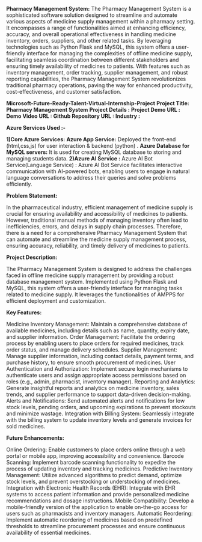 
**Pharmacy Management System:**
The Pharmacy Management System is a sophisticated software solution designed to streamline and automate various aspects of medicine supply management within a pharmacy setting. It encompasses a range of functionalities aimed at enhancing efficiency, accuracy, and overall operational effectiveness in handling medicine inventory, orders, suppliers, and other related tasks. By leveraging technologies such as Python Flask and MySQL, this system offers a user-friendly interface for managing the complexities of offline medicine supply, facilitating seamless coordination between different stakeholders and ensuring timely availability of medicines to patients. With features such as inventory management, order tracking, supplier management, and robust reporting capabilities, the Pharmacy Management System revolutionizes traditional pharmacy operations, paving the way for enhanced productivity, cost-effectiveness, and customer satisfaction.

**Microsoft-Future-Ready-Talent-Virtual-Internship-Project**
**Project Title: Pharmacy Management System**
**Project Details :**
**Project Demo URL :**
**Demo Video URL : 
Github Repository URL : 
Industry :**

**Azure Services Used :-**

**1)Core Azure Services:**
**Azure App Service:** Deployed the front-end (html,css,js) for user interaction & backend (python) .
**Azure Database for MySQL servers:** It is used for creating MySQL database to storing and managing students data.
**2)Azure AI Service :**
Azure AI Bot Service(Language Service) : Azure AI Bot Service facilitates interactive communication with AI-powered bots, enabling users to engage in natural language conversations to address their queries and solve problems efficiently.

**Problem Statement:**

In the pharmaceutical industry, efficient management of medicine supply is crucial for ensuring availability and accessibility of medicines to patients. However, traditional manual methods of managing inventory often lead to inefficiencies, errors, and delays in supply chain processes. Therefore, there is a need for a comprehensive Pharmacy Management System that can automate and streamline the medicine supply management process, ensuring accuracy, reliability, and timely delivery of medicines to patients.

**Project Description:**

The Pharmacy Management System is designed to address the challenges faced in offline medicine supply management by providing a robust database management system. Implemented using Python Flask and MySQL, this system offers a user-friendly interface for managing tasks related to medicine supply. It leverages the functionalities of AMPPS for efficient deployment and customization.

**Key Features:**

Medicine Inventory Management: Maintain a comprehensive database of available medicines, including details such as name, quantity, expiry date, and supplier information.
Order Management: Facilitate the ordering process by enabling users to place orders for required medicines, track order status, and manage delivery schedules.
Supplier Management: Manage supplier information, including contact details, payment terms, and purchase history, to ensure smooth procurement of medicines.
User Authentication and Authorization: Implement secure login mechanisms to authenticate users and assign appropriate access permissions based on roles (e.g., admin, pharmacist, inventory manager).
Reporting and Analytics: Generate insightful reports and analytics on medicine inventory, sales trends, and supplier performance to support data-driven decision-making.
Alerts and Notifications: Send automated alerts and notifications for low stock levels, pending orders, and upcoming expirations to prevent stockouts and minimize wastage.
Integration with Billing System: Seamlessly integrate with the billing system to update inventory levels and generate invoices for sold medicines.

**Future Enhancements:**

Online Ordering: Enable customers to place orders online through a web portal or mobile app, improving accessibility and convenience.
Barcode Scanning: Implement barcode scanning functionality to expedite the process of updating inventory and tracking medicines.
Predictive Inventory Management: Utilize advanced algorithms to predict demand, optimize stock levels, and prevent overstocking or understocking of medicines.
Integration with Electronic Health Records (EHR): Integrate with EHR systems to access patient information and provide personalized medicine recommendations and dosage instructions.
Mobile Compatibility: Develop a mobile-friendly version of the application to enable on-the-go access for users such as pharmacists and inventory managers.
Automatic Reordering: Implement automatic reordering of medicines based on predefined thresholds to streamline procurement processes and ensure continuous availability of essential medicines.



